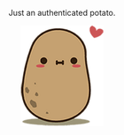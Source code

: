 <p align="center">
Just an authenticated potato.
</p>
<p align="center">
<img src="./potato.png" width="150px" height="auto"/>
</p>
